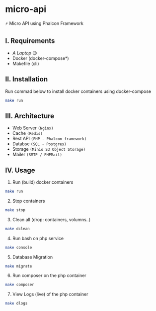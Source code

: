# micro-api

⚡ Micro API using Phalcon Framework

## I. Requirements

- _A Laptop_ 😉
- Docker (docker-compose\*)
- Makefile (cli)

## II. Installation

Run commad below to install docker containers using docker-compose

```bash
make run
```

## III. Architecture

- Web Server `(Nginx)`
- Cache `(Redis)`
- Rest API `(PHP - Phalcon framework)`
- Databse `(SQL - Postgres)`
- Storage `(Minio S3 Object Storage)`
- Mailer `(SMTP / PHPMail)`

## IV. Usage

1. Run (build) docker containers

```bash
make run
```

2. Stop containers

```bash
make stop
```

3. Clean all (drop: containers, volumns..)

```bash
make dclean
```

4. Run bash on php service

```bash
make console
```

5. Database Migration

```bash
make migrate
```

6. Run composer on the php container

```bash
make composer
```

7. View Logs (live) of the php container

```bash
make dlogs
```

